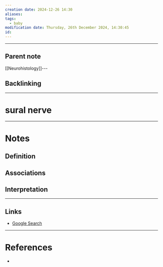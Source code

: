 ```yaml
---
creation date: 2024-12-26 14:30
aliases: 
tags:
  - baby
modification date: Thursday, 26th December 2024, 14:30:45
id:
---
```

---

## Parent note
[[Neurohistology]]---
## Backlinking


---
# sural nerve


---
# Notes

## Definition

## Associations

## Interpretation

---
## Links
- [Google Search](https://www.google.com/search?q=sural+nerve)

---
# References
+ 